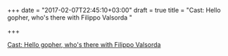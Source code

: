 +++
date = "2017-02-07T22:45:10+03:00"
draft = true
title = "Cast: Hello gopher, who's there with Filippo Valsorda "

+++

<p><a href="https://changelog.com/gotime/32">Cast: Hello gopher, who's there with Filippo Valsorda </a></p>
